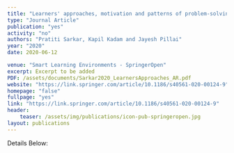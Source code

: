 ```yaml
---
title: "Learners' approaches, motivation and patterns of problem-solving on lines and angles in geometry using augmented reality"
type: "Journal Article"
publication: "yes"
activity: "no"
authors: "Pratiti Sarkar, Kapil Kadam and Jayesh Pillai"
year: "2020"
date: 2020-06-12

venue: "Smart Learning Environments - SpringerOpen"
excerpt: Excerpt to be added
PDF: /assets/documents/Sarkar2020_LearnersApproaches_AR.pdf
website: "https://link.springer.com/article/10.1186/s40561-020-00124-9"
homepage: "false"
fullpage: "yes"
link: "https://link.springer.com/article/10.1186/s40561-020-00124-9"
header:
    teaser: /assets/img/publications/icon-pub-springeropen.jpg
layout: publications    
---
```


Details Below: